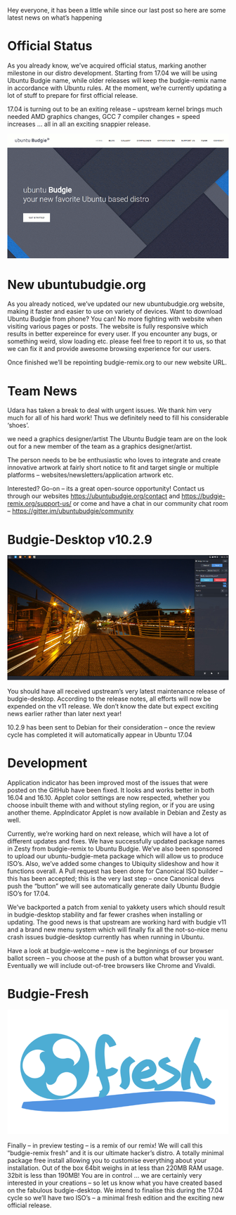 Hey everyone, it has been a little while since our last post so here are some latest news on what’s happening

# Official Status
As you already know, we’ve acquired official status, marking another milestone in our distro development. Starting from 17.04 we will be using Ubuntu Budgie name, while older releases will keep the budgie-remix name in accordance with Ubuntu rules. At the moment, we’re currently updating a lot of stuff to prepare for first official release.

17.04 is turning out to be an exiting release – upstream kernel brings much needed AMD graphics changes, GCC 7 compiler changes = speed increases … all in all an exciting snappier release.

![](thumbs/new_ubuntubudgie_org_800.png)

# New ubuntubudgie.org
As you already noticed, we’ve updated our new ubuntubudgie.org website, making it faster and easier to use on variety of devices. Want to download Ubuntu Budgie from phone? You can! No more fighting with website when visiting various pages or posts. The website is fully responsive which results in better expereince for every user. If you encounter any bugs, or something weird, slow loading etc. please feel free to report it to us, so that we can fix it and provide awesome browsing experience for our users.

Once finished we’ll be repointing budgie-remix.org to our new website URL.


# Team News
Udara has taken a break to deal with urgent issues. We thank him very much for all of his hard work! Thus we definitely need to fill his considerable ‘shoes’.

we need a graphics designer/artist
The Ubuntu Budgie team are on the look out for a new member of the team as a graphics designer/artist.

The person needs to be be enthusiastic who loves to integrate and create innovative artwork at fairly short notice to fit and target single or multiple platforms – websites/newsletters/application artwork etc.

Interested? Go-on – its a great open-source opportunity! Contact us through our websites https://ubuntubudgie.org/contact and https://budgie-remix.org/support-us/ or come and have a chat in our community chat room – https://gitter.im/ubuntubudgie/community

# Budgie-Desktop v10.2.9

![](thumbs/BudgieDesktop_v10_2_9_800.jpg)

You should have all received upstream’s very latest maintenance release of budgie-desktop. According to the release notes, all efforts will now be expended on the v11 release. We don’t know the date but expect exciting news earlier rather than later next year!

10.2.9 has been sent to Debian for their consideration – once the review cycle has completed it will automatically appear in Ubuntu 17.04

# Development
Application indicator has been improved most of the issues that were posted on the GitHub have been fixed. It looks and works better in both 16.04 and 16.10.
Applet color settings are now respected, whether you choose inbuilt theme with and without styling region, or if you are using another theme. AppIndicator Applet is now available in Debian and Zesty as well.

Currently, we’re working hard on next release, which will have a lot of different updates and fixes. We have successfully updated package names in Zesty from budgie-remix to Ubuntu Budgie. We’ve also been sponsored to upload our ubuntu-budgie-meta package which will allow us to produce ISO’s. Also, we’ve added some changes to Ubiquity slideshow and how it functions overall. A Pull request has been done for Canonical ISO builder – this has been accepted; this is the very last step – once Canonical devs push the “button” we will see automatically generate daily Ubuntu Budgie ISO’s for 17.04.

We’ve backported a patch from xenial to yakkety users which should result in budgie-desktop stability and far fewer crashes when installing or updating. The good news is that upstream are working hard with budgie v11 and a brand new menu system which will finally fix all the not-so-nice menu crash issues budgie-desktop currently has when running in Ubuntu.

Have a look at budgie-welcome – new is the beginnings of our browser ballot screen – you choose at the push of a button what browser you want. Eventually we will include out-of-tree browsers like Chrome and Vivaldi.

# Budgie-Fresh

![](thumbs/budgie_fresh_800.png)

Finally – in preview testing – is a remix of our remix! We will call this “budgie-remix fresh” and it is our ultimate hacker’s distro. A totally minimal package free install allowing you to customise everything about your installation. Out of the box 64bit weighs in at less than 220MB RAM usage. 32bit is less than 190MB! You are in control … we are certainly very interested in your creations – so let us know what you have created based on the fabulous budgie-desktop.
We intend to finalise this during the 17.04 cycle so we’ll have two ISO’s – a minimal fresh edition and the exciting new official release.
